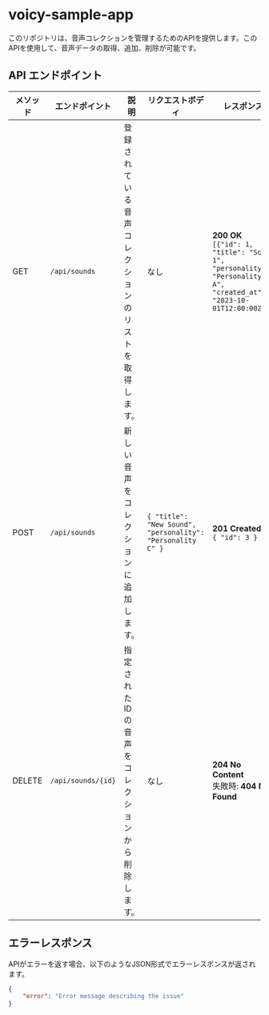 # voicy-sample-app

このリポジトリは、音声コレクションを管理するためのAPIを提供します。このAPIを使用して、音声データの取得、追加、削除が可能です。

## API エンドポイント

| メソッド | エンドポイント     | 説明                          | リクエストボディ                                           | レスポンス                                              |
|----------|--------------------|-------------------------------|----------------------------------------------------------|-------------------------------------------------------|
| GET      | `/api/sounds`      | 登録されている音声コレクションのリストを取得します。 | なし                                                     | **200 OK** <br> `[{"id": 1, "title": "Sound 1", "personality": "Personality A", "created_at": "2023-10-01T12:00:00Z"}]` |
| POST     | `/api/sounds`      | 新しい音声をコレクションに追加します。  | `{ "title": "New Sound", "personality": "Personality C" }` | **201 Created** <br> `{ "id": 3 }`                    |
| DELETE   | `/api/sounds/{id}` | 指定されたIDの音声をコレクションから削除します。 | なし                                                     | **204 No Content** <br> 失敗時: **404 Not Found**       |

## エラーレスポンス

APIがエラーを返す場合、以下のようなJSON形式でエラーレスポンスが返されます。

```json
{
    "error": "Error message describing the issue"
}

